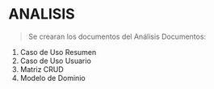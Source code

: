  # ANALISIS
> Se crearan los documentos del Análisis
Documentos:
1. Caso de Uso Resumen
2. Caso de Uso Usuario
3. Matriz CRUD
4. Modelo de Dominio
